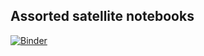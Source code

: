 ## Assorted satellite notebooks

[![Binder](https://mybinder.org/badge_logo.svg)](https://mybinder.org/v2/gh/tammojan/satnotebooks/HEAD?labpath=moon_cw_echo.ipynb)
